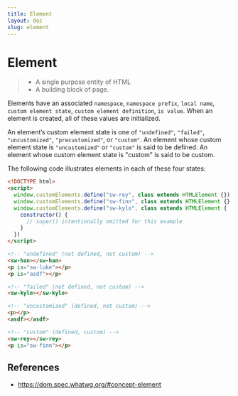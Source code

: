 ```yaml
---
title: Element
layout: doc
slug: element
---
```


# Element

> - A single purpose entity of HTML
> - A building block of page.

Elements have an associated `namespace`, `namespace prefix`, `local name`, `custom element state`, `custom element definition`, `is value`. When an element is created, all of these values are initialized.

An element’s custom element state is one of `"undefined"`, `"failed"`, `"uncustomized"`, `"precustomized"`, or `"custom"`. An element whose custom element state is `"uncustomized"` or `"custom"` is said to be defined. An element whose custom element state is "custom" is said to be custom.

The following code illustrates elements in each of these four states:

```html
<!DOCTYPE html>
<script>
  window.customElements.define("sw-rey", class extends HTMLElement {})
  window.customElements.define("sw-finn", class extends HTMLElement {}, { extends: "p" })
  window.customElements.define("sw-kylo", class extends HTMLElement {
    constructor() {
      // super() intentionally omitted for this example
    }
  })
</script>

<!-- "undefined" (not defined, not custom) -->
<sw-han></sw-han>
<p is="sw-luke"></p>
<p is="asdf"></p>

<!-- "failed" (not defined, not custom) -->
<sw-kylo></sw-kylo>

<!-- "uncustomized" (defined, not custom) -->
<p></p>
<asdf></asdf>

<!-- "custom" (defined, custom) -->
<sw-rey></sw-rey>
<p is="sw-finn"></p>
```

## References

- https://dom.spec.whatwg.org/#concept-element
